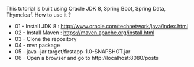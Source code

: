 This tutorial is built using Oracle JDK 8, Spring Boot, Spring Data, Thymeleaf.
How to use it ?

* 01 - Install JDK 8 : http://www.oracle.com/technetwork/java/index.html
* 02 - Install Maven : https://maven.apache.org/install.html
* 03 - Clone the repository
* 04 - mvn package
* 05 - java -jar target/firstapp-1.0-SNAPSHOT.jar
* 06 - Open a browser and go to http://localhost:8080/posts
